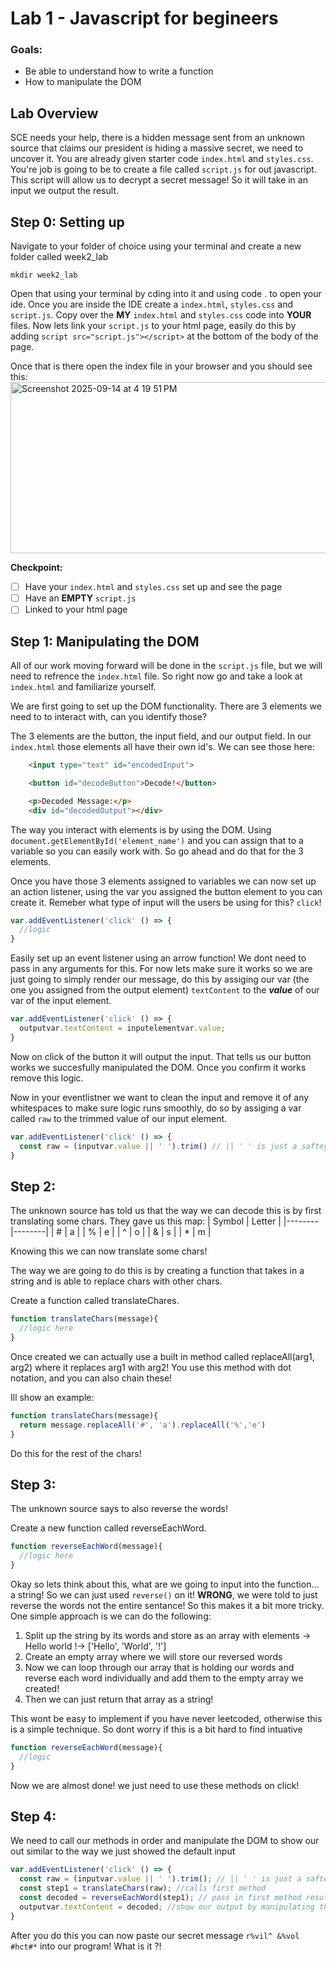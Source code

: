 # Lab 1 - Javascript for begineers

### Goals:

- Be able to understand how to write a function
- How to manipulate the DOM

## Lab Overview
SCE needs your help, there is a hidden message sent from an unknown source that claims our president is hiding a massive secret, we need to uncover it.
You are already given starter code `index.html` and `styles.css`. You're job is going to be to create a file called `script.js` for out javascript. This script will allow us to decrypt a secret message! So it will take in an input we output the result.

## Step 0: Setting up
Navigate to your folder of choice using your terminal and create a new folder called week2_lab
```
mkdir week2_lab
```
Open that using your terminal by cding into it and using code . to open your ide. Once you are inside the IDE create a `index.html`, `styles.css` and `script.js`. Copy over the **MY** `index.html` and  `styles.css` code into **YOUR** files. 
Now lets link your `script.js` to your html page, easily do this by adding `script src="script.js"></script>` at the bottom of the body of the page.

Once that is there open the index file in your browser and you should see this:
<img width="530" height="274" alt="Screenshot 2025-09-14 at 4 19 51 PM" src="https://github.com/user-attachments/assets/c3c81510-60e5-4c1a-902e-fba9cf49a0e8" />

**Checkpoint:**
- [ ] Have your `index.html` and  `styles.css` set up and see the page
- [ ] Have an **EMPTY** `script.js`
- [ ] Linked to your html page

## Step 1: Manipulating the DOM
All of our work moving forward will be done in the `script.js` file, but we will need to refrence the `index.html` file. So right now go and take a look at `index.html` and familiarize yourself. 

We are first going to set up the DOM functionality. There are 3 elements we need to to interact with, can you identify those?

The 3 elements are the button, the input field, and our output field. In our `index.html` those elements all have their own id's. We can see those here:
```html
    <input type="text" id="encodedInput">

    <button id="decodeButton">Decode!</button>

    <p>Decoded Message:</p>
    <div id="decodedOutput"></div>
```
The way you interact with elements is by using the DOM. Using `document.getElementById('element_name')` and you can assign that to a variable so you can easily work with.
So go ahead and do that for the 3 elements.

Once you have those 3 elements assigned to variables we can now set up an action listener, using the var you assigned the button element to you can create it. Remeber what type of input will the users be using for this? `click`!

```js
var.addEventListener('click' () => {
  //logic
}
```
Easily set up an event listener using an arrow function! We dont need to pass in any arguments for this. For now lets make sure it works so we are just going to simply render our message, do this by assiging our var (the one you assigned from the output element) `textContent` to the **_value_** of our var of the input element.

```js
var.addEventListener('click' () => {
  outputvar.textContent = inputelementvar.value;
}
```

Now on click of the button it will output the input. That tells us our button works we succesfully manipulated the DOM. Once you confirm it works remove this logic.

Now in your eventlistner we want to clean the input and remove it of any whitespaces to make sure logic runs smoothly, do so by assiging a var called `raw` to the trimmed value of our input element.

```javascript
var.addEventListener('click' () => {
  const raw = (inputvar.value || ' ').trim() // || ' ' is just a saftey check for when its empty
}
```
## Step 2:
The unknown source has told us that the way we can decode this is by first translating some chars. They gave us this map:
| Symbol | Letter |
|--------|--------|
| #      | a      |
| %      | e      |
| ^      | o      |
| &      | s      |
| *      | m      |

Knowing this we can now translate some chars! 

The way we are going to do this is by creating a function that takes in a string and is able to replace chars with other chars.

Create a function called translateChares.

```javascript
function translateChars(message){
  //logic here
}
```
Once created we can actually use a built in method called replaceAll(arg1, arg2) where it replaces arg1 with arg2! You use this method with dot notation, and you can also chain these!

Ill show an example:
```javascript
function translateChars(message){
  return message.replaceAll('#', 'a').replaceAll('%','e')
}
```
Do this for the rest of the chars!

## Step 3:
The unknown source says to also reverse the words! 

Create a new function called reverseEachWord. 
```javascript
function reverseEachWord(message){
  //logic here
}
```
Okay so lets think about this, what are we going to input into the function... a string! So we can just used `reverse()` on it! **WRONG**, we were told to just reverse the words not the entire sentance! So this makes it a bit more tricky. One simple approach is we can do the following:
1. Split up the string by its words and store as an array with elements -> Hello world !-> ['Hello', 'World', '!']
2. Create an empty array where we will store our reversed words
3. Now we can loop through our array that is holding our words and reverse each word individually and add them to the empty array we created!
4. Then we can just return that array as a string!

This wont be easy to implement if you have never leetcoded, otherwise this is a simple technique. So dont worry if this is a bit hard to find intuative 

```javascript
function reverseEachWord(message){
  //logic
}
```
Now we are almost done! we just need to use these methods on click!

## Step 4:
We need to call our methods in order and manipulate the DOM to show our out similar to the way we just showed the default input


```javascript
var.addEventListener('click' () => {
  const raw = (inputvar.value || ' ').trim(); // || ' ' is just a saftey check for when its empty
  const step1 = translateChars(raw); //calls first method
  const decoded = reverseEachWord(step1); // pass in first method result 
  outputvar.textContent = decoded; //show our output by manipulating the DOM
}
```

After you do this you can now paste our secret message `r%vil^ &%vol #hct#*` into our program!
What is it ?!

